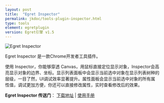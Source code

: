 ```yaml
---
layout: post
title:  "Egret Inspector"
permalink: jkdoc/tools-plugin-inspector.html
type: tools
element: egretplugin
version: Egret引擎 v1.5
---
```

   
     
![Egret Inspector](http://www.egret-labs.org/images/egret-inspector-.png)
     
     
Egret Inspector 是一款Chrome开发者工具插件。
   
   
使用 Inspector，你能够穿透 Canvas，用鼠标直接定位显示对象，Inspector会高亮显示对象的边界、坐标。显示列表面板中会显示当前选中对象在显示列表树种的层级，一目了然，UI调试效率显著提升。属性面板会显示当前选中对象的所有属性值，调试更加方便，你还可以直接修改属性，实时查看修改后的效果。     
    
**Egret Inspector 传送门**：   <a href="http://bbs.egret-labs.org/thread-2180-1-1.html" target="_blank">下载地址</a>   |   <a href="http://bbs.egret-labs.org/thread-2184-1-1.html" target="_blank">使用手册</a> 

